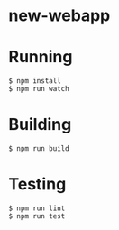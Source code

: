 # new-webapp

# Running

```
$ npm install
$ npm run watch
```

# Building

```
$ npm run build
```

# Testing

```
$ npm run lint
$ npm run test
```
